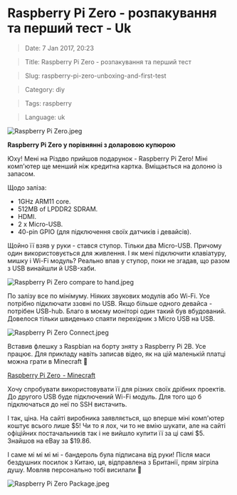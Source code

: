 # Raspberry Pi Zero - розпакування та перший тест - Uk

> Date: 7 Jan 2017, 20:23

> Title: Raspberry Pi Zero - розпакування та перший тест

> Slug: raspberry-pi-zero-unboxing-and-first-test

> Category: diy

> Tags: raspberry

> Language: uk

![Raspberry Pi Zero.jpeg](https://res.craft.do/user/full/b5a256f3-51ff-c8e5-10fe-9343b6a0451d/doc/1DD55037-377D-4D42-B50B-565352546681/D6BBB99C-362F-4782-A203-051B8A39E541_2/aOnINdPbqw7nI39eDfwVryAjqFe1MkN9YPiSWNkDFxwz/Raspberry%20Pi%20Zero.jpeg)

**Raspberry Pi Zero у порівнянні з доларовою купюрою**

Юху! Мені на Різдво прийшов подарунок - Raspberry Pi Zero! Міні комп'ютер ще менший ніж кредитна картка. Вміщається на долоню із запасом.

Щодо заліза:

- 1GHz ARM11 core.
- 512MB of LPDDR2 SDRAM.
- HDMI.
- 2 x Micro-USB.
- 40-pin GPIO (для підключення своїх датчиків і девайсів).

Щойно її взяв у руки - стався ступор. Тільки два Micro-USB. Причому один використовується для живлення. І як мені підключити клавіатуру, мишку і Wi-Fi модуль? Реально впав у ступор, поки не згадав, що разом з USB винайшли й USB-хаби.

![Raspberry Pi Zero compare to hand.jpeg](https://res.craft.do/user/full/b5a256f3-51ff-c8e5-10fe-9343b6a0451d/doc/1DD55037-377D-4D42-B50B-565352546681/F54E16D6-B02C-4C37-AF9F-03BF1C7F6EA0_2/TfiiEO3XQf1MVpvq9TYN0gIMiJKCDKagpX84C4esSgEz/Raspberry%20Pi%20Zero%20compare%20to%20hand.jpeg)

По залізу все по мінімуму. Ніяких звукових модулів або Wi-Fi. Усе потрібно підключати ззовні по USB. Якщо більше одного девайса - потрібен USB-hub. Благо в моєму моніторі один такий був вбудований. Довелося тільки швиденько спаяти перехідник з Micro USB на USB.

![Raspberry Pi Zero Connect.jpeg](https://res.craft.do/user/full/b5a256f3-51ff-c8e5-10fe-9343b6a0451d/doc/1DD55037-377D-4D42-B50B-565352546681/8C77BA52-22D0-4FD4-B88A-E247DB9588CA_2/5M5dZqHh0m2ox5MATE5pnNVLfsyddBG1XoKLN6K9n3cz/Raspberry%20Pi%20Zero%20Connect.jpeg)

Вставив флешку з Raspbian на борту зняту з Raspberry Pi 2B. Усе працює. Для прикладу навіть записав відео, як на цій маленькій платці можна грати в Minecraft 🙂

[Raspberry Pi Zero  - Minecraft](https://www.youtube.com/watch?v=bHFi4toq_vw&feature=emb_title)

Хочу спробувати використовувати її для різних своїх дрібних проектів. До другого USB буде підключений Wi-Fi модуль. Для того що б підключаться до неї по SSH вистачить.

І так, ціна. На сайті виробника заявляється, що вперше міні комп'ютер коштує всього лише $5! Чи то я лох, чи то не вмію шукати, але на сайті офіційних постачальників так і не вийшло купити її за ці самі $5. Знайшов на eBay за $19.86.

І саме мі мі мі мі - бандероль була підписана від руки! Після маси бездушних посилок з Китаю, ця, відправлена з Британії, прям зігріла душу. Мовляв персонально тобі висилали 🙂

![Raspberry Pi Zero Package.jpeg](https://res.craft.do/user/full/b5a256f3-51ff-c8e5-10fe-9343b6a0451d/doc/1DD55037-377D-4D42-B50B-565352546681/FCB5E3CE-748E-4004-8D32-8373356D0149_2/w2NSIpEEmFKcOn7OM3d2cp7x9hx9Uz1mlPBwBXJHfugz/Raspberry%20Pi%20Zero%20Package.jpeg)

